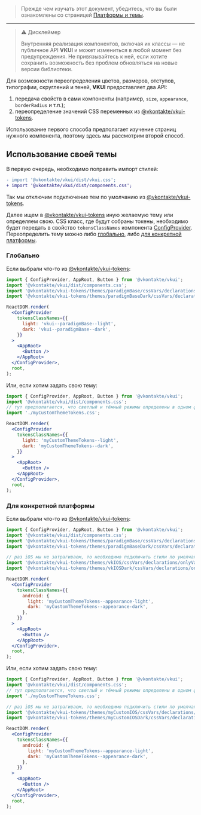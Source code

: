 > Прежде чем изучать этот документ, убедитесь, что вы были ознакомлены со страницей [Платформы и темы](#/PlatformsAndThemes).

<hr/>

> ⚠ Дисклеймер
>
> Внутренняя реализация компонентов, включая их классы — не публичное API **VKUI** и может
> измениться в любой момент без предупреждения. Не привязывайтесь к ней, если хотите сохранить
> возможность без проблем обновляться на новые версии библиотеки.

Для возможности переопределения цветов, размеров, отступов, типографии, скруглений и теней, **VKUI**
предоставляет два API:

1. передача свойств в сами компоненты (например, `size`, `appearance`, `borderRadius` и т.п.);
2. переопределение значений CSS переменных из [@vkontakte/vkui-tokens](https://github.com/VKCOM/vkui-tokens).

Использование первого способа предполагает изучение страниц нужного компонента, поэтому здесь мы
рассмотрим второй способ.

## Использование своей темы

В первую очередь, необходимо поправить импорт стилей:

```diff
- import '@vkontakte/vkui/dist/vkui.css';
+ import '@vkontakte/vkui/dist/components.css';
```

Так мы отключим подключение тем по умолчанию из [@vkontakte/vkui-tokens](https://github.com/VKCOM/vkui-tokens).

Далее ищем в [@vkontakte/vkui-tokens](https://github.com/VKCOM/vkui-tokens) иную желаемую тему или
определяем свою. CSS класс, где будут собраны токены, необходимо будет передать в свойство
`tokensClassNames` компонента [ConfigProvider](#/ConfigProvider). Переопределить тему можно либо
<a href="{{anchor}}">глобально</a>, либо <a href="{{anchor}}">для конкретной платформы</a>.

### Глобально

Если выбрали что-то из [@vkontakte/vkui-tokens](https://github.com/VKCOM/vkui-tokens):

```jsx static
import { ConfigProvider, AppRoot, Button } from '@vkontakte/vkui';
import '@vkontakte/vkui/dist/components.css';
import '@vkontakte/vkui-tokens/themes/paradigmBase/cssVars/declarations/onlyVariables.css';
import '@vkontakte/vkui-tokens/themes/paradigmBaseDark/cssVars/declarations/onlyVariablesLocal.css';

ReactDOM.render(
  <ConfigProvider
    tokensClassNames={{
      light: 'vkui--paradigmBase--light',
      dark: 'vkui--paradigmBase--dark',
    }}
  >
    <AppRoot>
      <Button />
    </AppRoot>
  </ConfigProvider>,
  root,
);
```

Или, если хотим задать свою тему:

```jsx static
import { ConfigProvider, AppRoot, Button } from '@vkontakte/vkui';
import '@vkontakte/vkui/dist/components.css';
// тут предполагается, что светлый и тёмный режимы определены в одном файле
import './myCustomThemeTokens.css';

ReactDOM.render(
  <ConfigProvider
    tokensClassNames={{
      light: 'myCustomThemeTokens--light',
      dark: 'myCustomThemeTokens--dark',
    }}
  >
    <AppRoot>
      <Button />
    </AppRoot>
  </ConfigProvider>,
  root,
);
```

### Для конкретной платформы

Если выбрали что-то из [@vkontakte/vkui-tokens](https://github.com/VKCOM/vkui-tokens):

```jsx static
import { ConfigProvider, AppRoot, Button } from '@vkontakte/vkui';
import '@vkontakte/vkui/dist/components.css';
import '@vkontakte/vkui-tokens/themes/paradigmBase/cssVars/declarations/onlyVariables.css';
import '@vkontakte/vkui-tokens/themes/paradigmBaseDark/cssVars/declarations/onlyVariablesLocal.css';

// раз iOS мы не затрагиваем, то необходимо подключить стили по умолчанию
import '@vkontakte/vkui-tokens/themes/vkIOS/cssVars/declarations/onlyVariables.css';
import '@vkontakte/vkui-tokens/themes/vkIOSDark/cssVars/declarations/onlyVariablesLocal.css';

ReactDOM.render(
  <ConfigProvider
    tokensClassNames={{
      android: {
        light: 'myCustomThemeTokens--appearance-light',
        dark: 'myCustomThemeTokens--appearance-dark',
      },
    }}
  >
    <AppRoot>
      <Button />
    </AppRoot>
  </ConfigProvider>,
  root,
);
```

Или, если хотим задать свою тему:

```jsx static
import { ConfigProvider, AppRoot, Button } from '@vkontakte/vkui';
import '@vkontakte/vkui/dist/components.css';
// тут предполагается, что светлый и тёмный режимы определены в одном файле
import './myCustomThemeTokens.css';

// раз iOS мы не затрагиваем, то необходимо подключить стили по умолчанию
import '@vkontakte/vkui-tokens/themes/myCustomIOS/cssVars/declarations/onlyVariables.css';
import '@vkontakte/vkui-tokens/themes/myCustomIOSDark/cssVars/declarations/onlyVariablesLocal.css';

ReactDOM.render(
  <ConfigProvider
    tokensClassNames={{
      android: {
        light: 'myCustomThemeTokens--appearance-light',
        dark: 'myCustomThemeTokens--appearance-dark',
      },
    }}
  >
    <AppRoot>
      <Button />
    </AppRoot>
  </ConfigProvider>,
  root,
);
```
